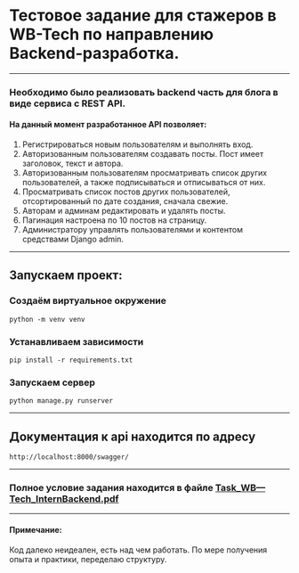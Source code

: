 # Тестовое задание для стажeров в WB-Tech по направлению Backend-разработка.

---
### Необходимо было реализовать backend часть для блога в виде сервиса с REST API.
#### На данный момент разработанное API позволяет:
1. Регистрироваться новым пользователям и выполнять вход.
2. Авторизованным пользователям создавать посты. Пост имеет заголовок, текст и автора.
3. Авторизованным пользователям просматривать список других пользователей, а также подписываться и отписываться от них.
4. Просматривать список постов других пользователей, отсортированный по дате
создания, сначала свежие.
5. Авторам и админам редактировать и удалять посты.
6. Пагинация настроена по 10 постов на страницу.
7. Администратору управлять пользователями и контентом средствами Django admin.
---
## Запускаем проект:
### Создаём виртуальное окружение
`python -m venv venv`
### Устанавливаем зависимости
 `pip install -r requirements.txt`
### Запускаем сервер
`python manage.py runserver`

---
## Документация к api находится по адресу
    http://localhost:8000/swagger/
---
### Полное условие задания находится в файле [Task_WB—Tech_InternBackend.pdf](https://github.com/Mblshko/WB-Tech-backend-internship/blob/master/Task_WB%E2%80%94Tech_InternBackend.pdf)

___
#### Примечание:
Код далеко неидеален, есть над чем работать. По мере получения опыта и практики, переделаю структуру.